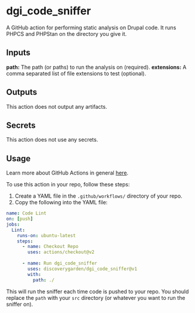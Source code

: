 # dgi_code_sniffer

A GitHub action for performing static analysis on Drupal code. It runs PHPCS and PHPStan on the directory you give it.

 
## Inputs
**path:** The path (or paths) to run the analysis on (required).
**extensions:** A comma separated list of file extensions to test (optional).

## Outputs
This action does not output any artifacts.

## Secrets
This action does not use any secrets.

## Usage
Learn more about GitHub Actions in general [here](https://docs.github.com/en/actions/quickstart). 

To use this action in your repo, follow these steps:

 1. Create a YAML file in the `.github/workflows/` directory of your repo.
 2.  Copy the following into the YAML file:
```yaml
name: Code Lint
on: [push]
jobs:
  Lint:
    runs-on: ubuntu-latest
    steps:
      - name: Checkout Repo
        uses: actions/checkout@v2
      
      - name: Run dgi_code_sniffer
        uses: discoverygarden/dgi_code_sniffer@v1
        with:
          path: ./
```
This will run the sniffer each time code is pushed to your repo. You should replace the `path` with your `src` directory (or whatever you want to run the sniffer on).
